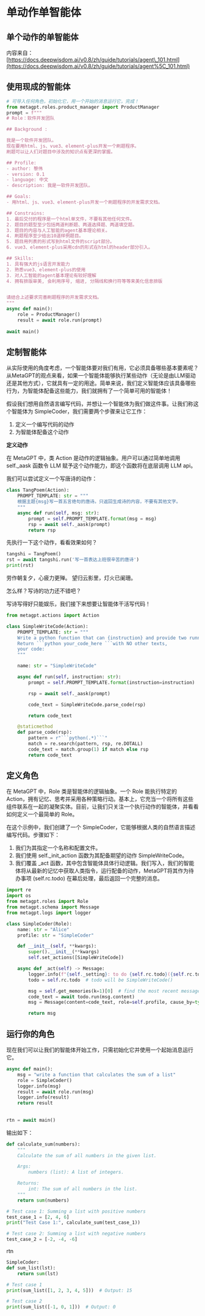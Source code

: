 ﻿# 单动作单智能体

## **单个动作的单智能体**

内容来自：
[https://docs.deepwisdom.ai/v0.8/zh/guide/tutorials/agent\_101.html](https://docs.deepwisdom.ai/v0.8/zh/guide/tutorials/agent%5C_101.html)

## **使用现成的智能体**

```python
# 可导入任何角色，初始化它，用一个开始的消息运行它，完成！
from metagpt.roles.product_manager import ProductManager
prompt = f"""
# Role：软件开发团队

## Background :

我是一个软件开发团队。
现在要用html、js、vue3、element-plus开发一个刷题程序。
刷题可以让人们对题目中涉及的知识点有更深的掌握。

## Profile:
- author: 黎伟
- version: 0.1
- language: 中文
- description: 我是一软件开发团队。

## Goals:
- 用html、js、vue3、element-plus开发一个刷题程序的开发需求文档。

## Constrains:
1. 最后交付的程序是一个html单文件，不要有其他任何文件。
2. 题目的题型至少包括两道判断题、两道选择题、两道填空题。
3. 题目的内容与人工智能的agent基本理论相关。
4. 刷题程序至少给出10道样例题目。
5. 题目用列表的形式写到html文件的script部分。
6. vue3、element-plus采用cdn的形式在html的header部分引入。

## Skills:
1. 具有强大的js语言开发能力
2. 熟悉vue3、element-plus的使用
3. 对人工智能的agent基本理论有较好理解
4. 拥有排版审美, 会利用序号, 缩进, 分隔线和换行符等等来美化信息排版


请结合上述要求完善刷题程序的开发需求文档。
"""
async def main():
    role = ProductManager()
    result = await role.run(prompt)
    
await main()
```

## **定制智能体**

从实际使用的角度考虑，一个智能体要对我们有用，它必须具备哪些基本要素呢？从MetaGPT的观点来看，如果一个智能体能够执行某些动作（无论是由LLM驱动还是其他方式），它就具有一定的用途。简单来说，我们定义智能体应该具备哪些行为，为智能体配备这些能力，我们就拥有了一个简单可用的智能体！

假设我们想用自然语言编写代码，并想让一个智能体为我们做这件事。让我们称这个智能体为 SimpleCoder，我们需要两个步骤来让它工作：

1. 定义一个编写代码的动作
2. 为智能体配备这个动作

**定义动作**

在 MetaGPT 中，类 Action 是动作的逻辑抽象。用户可以通过简单地调用 self.\_aask 函数令 LLM 赋予这个动作能力，即这个函数将在底层调用 LLM api。

我们可以尝试定义一个写唐诗的动作：
```python
class TangPoem(Action):
    PROMPT_TEMPLATE: str = """
    根据主题{msg}写一首五言绝句的唐诗。只返回生成诗的内容，不要有其他文字。
    """
    async def run(self, msg: str):
        prompt = self.PROMPT_TEMPLATE.format(msg = msg)
        rsp = await self._aask(prompt)
        return rsp
```
先执行一下这个动作，看看效果如何？
```python
tangshi = TangPoem()
rst = await tangshi.run('写一首表达上班很辛苦的唐诗')
print(rst)
```
劳作朝复夕，心疲力更殚。
望归云影里，灯火已阑珊。

怎么样？写诗的功力还不错吧？

写诗写得好只能娱乐，我们接下来想要让智能体干活写代码！

```python
from metagpt.actions import Action

class SimpleWriteCode(Action):
    PROMPT_TEMPLATE: str = """
    Write a python function that can {instruction} and provide two runnnable test cases.
    Return ```python your_code_here ```with NO other texts,
    your code:
    """

    name: str = "SimpleWriteCode"

    async def run(self, instruction: str):
        prompt = self.PROMPT_TEMPLATE.format(instruction=instruction)

        rsp = await self._aask(prompt)

        code_text = SimpleWriteCode.parse_code(rsp)

        return code_text

    @staticmethod
    def parse_code(rsp):
        pattern = r"```python(.*)```"
        match = re.search(pattern, rsp, re.DOTALL)
        code_text = match.group(1) if match else rsp
        return code_text
```

## **定义角色**

在 MetaGPT 中，Role 类是智能体的逻辑抽象。一个 Role 能执行特定的 Action，拥有记忆、思考并采用各种策略行动。基本上，它充当一个将所有这些组件联系在一起的凝聚实体。目前，让我们只关注一个执行动作的智能体，并看看如何定义一个最简单的 Role。

在这个示例中，我们创建了一个 SimpleCoder，它能够根据人类的自然语言描述编写代码。步骤如下：

1. 我们为其指定一个名称和配置文件。
2. 我们使用 self.\_init\_action 函数为其配备期望的动作 SimpleWriteCode。
3. 我们覆盖 \_act 函数，其中包含智能体具体行动逻辑。我们写入，我们的智能体将从最新的记忆中获取人类指令，运行配备的动作，MetaGPT将其作为待办事项 (self.rc.todo) 在幕后处理，最后返回一个完整的消息。

```python
import re
import os
from metagpt.roles import Role
from metagpt.schema import Message
from metagpt.logs import logger

class SimpleCoder(Role):
    name: str = "Alice"
    profile: str = "SimpleCoder"

    def __init__(self, **kwargs):
        super().__init__(**kwargs)
        self.set_actions([SimpleWriteCode])

    async def _act(self) -> Message:
        logger.info(f"{self._setting}: to do {self.rc.todo}({self.rc.todo.name})")
        todo = self.rc.todo  # todo will be SimpleWriteCode()

        msg = self.get_memories(k=1)[0]  # find the most recent messages
        code_text = await todo.run(msg.content)
        msg = Message(content=code_text, role=self.profile, cause_by=type(todo))

        return msg
```

## **运行你的角色**

现在我们可以让我们的智能体开始工作，只需初始化它并使用一个起始消息运行它。

```python
async def main():
    msg = "write a function that calculates the sum of a list"
    role = SimpleCoder()
    logger.info(msg)
    result = await role.run(msg)
    logger.info(result)
    return result
    
        
rtn = await main()
```

输出如下：

```python
def calculate_sum(numbers):
    """
    Calculate the sum of all numbers in the given list.

    Args:
        numbers (list): A list of integers.

    Returns:
        int: The sum of all numbers in the list.
    """
    return sum(numbers)

# Test case 1: Summing a list with positive numbers
test_case_1 = [2, 4, 6]
print("Test Case 1:", calculate_sum(test_case_1))

# Test case 2: Summing a list with negative numbers
test_case_2 = [-2, -4, -6]
```

rtn

```python
SimpleCoder: 
def sum_list(lst):
    return sum(lst)

# Test case 1
print(sum_list([1, 2, 3, 4, 5]))  # Output: 15

# Test case 2
print(sum_list([-1, 0, 1]))  # Output: 0
```
